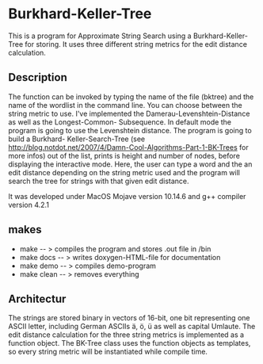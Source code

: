 # Burkhard-Keller-Tree

This is a program for Approximate String Search using a Burkhard-Keller-Tree for storing. It uses three different string 
metrics for the edit distance calculation.

## Description

The function can be invoked by typing the name of the file (bktree) and the name of the wordlist in the command line. You can 
choose between the string metric to use. I've implemented the Damerau-Levenshtein-Distance as well as the Longest-Common-
Subsequence. In default mode the program is going to use the Levenshtein distance. The program is going to build a Burkhard-
Keller-Search-Tree (see http://blog.notdot.net/2007/4/Damn-Cool-Algorithms-Part-1-BK-Trees for more infos) out of the list, 
prints is height and number of nodes, before displaying the interactive mode. Here, the user can type a word and the an edit 
distance depending on the string metric used and the program will search the tree for strings with that given edit distance.

It was developed under MacOS Mojave version 10.14.6 and g++ compiler version 4.2.1 

## makes 

* make -- > compiles the program and stores .out file in /bin
* make docs -- > writes doxygen-HTML-file for documentation
* make demo -- > compiles demo-program
* make clean -- > removes everything

## Architectur

The strings are stored binary in vectors of 16-bit, one bit representing one ASCII letter, including German ASCIIs ä, ö, ü as 
well as capital Umlaute. The edit distance calculation for the three string metrics is implemented as a function object. The 
BK-Tree class uses the function objects as templates, so every string metric will be instantiated while compile time.


